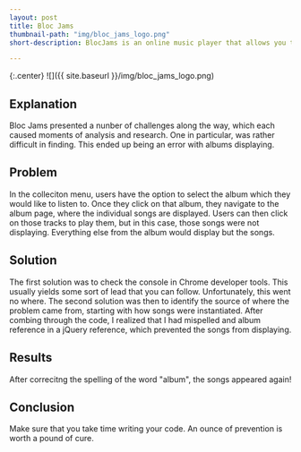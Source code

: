 ```yaml
---
layout: post
title: Bloc Jams
thumbnail-path: "img/bloc_jams_logo.png"
short-description: BlocJams is an online music player that allows you to stream music.

---
```


{:.center}
![]({{ site.baseurl }}/img/bloc_jams_logo.png)

## Explanation

Bloc Jams presented a nunber of challenges along the way, which each caused moments of analysis and research. One in particular, was rather difficult in finding. This ended up being an error with albums displaying.

## Problem

In the colleciton menu, users have the option to select the album which they would like to listen to. Once they click on that album, they navigate to the album page, where the individual songs are displayed. Users can then click on those tracks to play them, but in this case, those songs were not displaying. Everything else from the album would display but the songs. 

## Solution

The first solution was to check the console in Chrome developer tools. This usually yields some sort of lead that you can follow. Unfortunately, this went no where. The second solution was then to identify the source of where the problem came from, starting with how songs were instantiated. After combing through the code, I realized that I had mispelled and album reference in a jQuery reference, which prevented the songs from displaying.

## Results

After correcitng the spelling of the word "album", the songs appeared again!

## Conclusion

Make sure that you take time writing your code. An ounce of prevention is worth a pound of cure. 